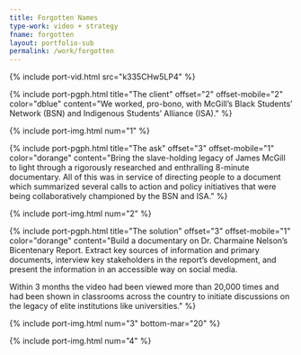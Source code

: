 ```yaml
---
title: Forgotten Names
type-work: video + strategy
fname: forgotten
layout: portfolio-sub
permalink: /work/forgotten
---
```


{% include port-vid.html src="k335CHw5LP4" %}

{% include port-pgph.html title="The client" offset="2" offset-mobile="2" color="dblue" content="We worked, pro-bono, with McGill’s Black Students’ Network (BSN) and Indigenous Students’ Alliance (ISA)." %}

{% include port-img.html num="1" %}

{% include port-pgph.html title="The ask" offset="3" offset-mobile="1" color="dorange" content="Bring the slave-holding legacy of James McGill to light through a rigorously researched and enthralling 8-minute documentary. All of this was in service of directing people to a document which summarized several calls to action and policy initiatives that were being collaboratively championed by the BSN and ISA." %}

{% include port-img.html num="2" %}

{% include port-pgph.html title="The solution" offset="3" offset-mobile="1" color="dorange" content="Build a documentary on Dr. Charmaine Nelson’s Bicentenary Report. Extract key sources of information and primary documents, interview key stakeholders in the report’s development, and present the information in an accessible way on social media.

Within 3 months the video had been viewed more than 20,000 times and had been shown in classrooms across the country to initiate discussions on the legacy of elite institutions like universities." %}

{% include port-img.html num="3" bottom-mar="20" %}

{% include port-img.html num="4" %}
